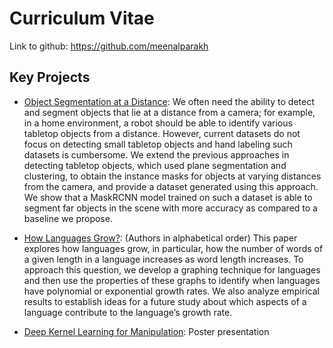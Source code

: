 # Curriculum Vitae
Link to github: https://github.com/meenalparakh

## Key Projects
- [Object Segmentation at a Distance](https://drive.google.com/file/d/1w2DTYCwb1F-zNjG9VN_zUwCbnVA2Fj5w/view?usp=sharing): We often need the ability to detect and segment objects that lie at a distance from a camera; for example, in a home environment, a robot should be able to identify various tabletop objects from a distance. However, current datasets do not focus on detecting small tabletop objects and hand labeling such datasets is cumbersome. We extend the previous approaches in detecting tabletop objects, which used plane segmentation and clustering, to obtain the instance masks for objects at varying distances from the camera, and provide a dataset generated using this approach. We show that a MaskRCNN model trained on such a dataset is able to segment far objects in the scene with more accuracy as compared to a baseline we propose.

- [How Languages Grow?](https://drive.google.com/file/d/11uPJZO-29Sq4ErGGz2ROfrCpSaaymmV3/view?usp=sharing): (Authors in alphabetical order) This paper explores how languages grow, in particular, how the number of words of a given length in a language increases as word length increases. To approach this question, we develop a graphing technique for languages and then use the properties of these graphs to identify when languages have polynomial or exponential growth rates. We also analyze empirical results to establish ideas for a future study about which aspects of a language contribute to the language’s growth rate.

- [Deep Kernel Learning for Manipulation](https://drive.google.com/file/d/1XRqsT83SWlm--v8LbkoYHQZ1lM6JlYWd/view?usp=sharing): Poster presentation
